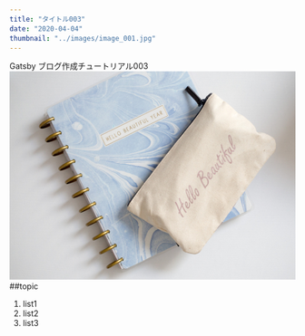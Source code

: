 ```yaml
---
title: "タイトル003"
date: "2020-04-04"
thumbnail: "../images/image_001.jpg"
---
```


Gatsby ブログ作成チュートリアル003
![Sample](../images/image_001.jpg)
##topic

1. list1
2. list2
3. list3
